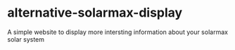 # alternative-solarmax-display
A simple website to display more intersting information about your solarmax solar system
